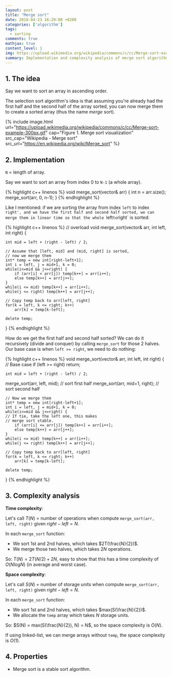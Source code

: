 ```yaml
---
layout: post
title: "Merge sort"
date: 2018-04-23 16:29:00 +0200
categories: ['algorithm']
tags:
  - sorting
comments: true
mathjax: true
content_level: 1
img: https://upload.wikimedia.org/wikipedia/commons/c/cc/Merge-sort-example-300px.gif
summary: Implementation and complexity analysis of merge sort algorithm
---
```


## **1. The idea**

Say we want to sort an array in ascending order.

The selection sort algorithm's idea is that assuming you're already had the first half and the second half of the array sorted, you can now merge them to create a sorted array (thus the name _merge_ sort).

{% include image.html
  url="https://upload.wikimedia.org/wikipedia/commons/c/cc/Merge-sort-example-300px.gif"
  cap="Figure 1. Merge sort visualization"
  src_cap="Wikipedia - Merge sort"
  src_url="https://en.wikipedia.org/wiki/Merge_sort"
%}

## **2. Implementation**

`N` = length of array.

Say we want to sort an array from index 0 to `N-1` (a whole array).

{% highlight c++ linenos %}
void merge_sort(vector<int>& arr) {
  int n = arr.size();
  merge_sort(arr, 0, n-1);
}
{% endhighlight %}

Like I mentioned: if we are sorting the array from index `left` to index `right', and we have the first half and second half sorted, we can merge them in linear time so that the whole `left` to `right` is sorted:

{% highlight c++ linenos %}
// overload
void merge_sort(vector<int>& arr, int left, int right) {
	
	int mid = left + (right - left) / 2;

	// Assume that [left, mid] and (mid, right] is sorted,
	// now we merge them
	int* temp = new int[right-left+1];
	int i = left, j = mid+1, k = 0;
	while(i<=mid && j<=right) {
		if (arr[i] < arr[j]) temp[k++] = arr[i++];
		else temp[k++] = arr[j++];
	}
	while(i <= mid) temp[k++] = arr[i++];
	while(j <= right) temp[k++] = arr[j++];

	// Copy temp back to arr[left, right]
	for(k = left, k <= right; k++)
		arr[k] = temp[k-left];

	delete temp;
}
{% endhighlight %}

How do we get the first half and second half sorted? We can do it recursively (divide and conquer) by calling `merge_sort` for those 2 halves. Our base case is when `left >= right`, we need to do nothing:

{% highlight c++ linenos %}
void merge_sort(vector<int>& arr, int left, int right) {
  // Base case
	if (left >= right) return;
  
	int mid = left + (right - left) / 2;
  
  merge_sort(arr, left, mid);     // sort first half
  merge_sort(arr, mid+1, right);  // sort second half

	// Now we merge them
	int* temp = new int[right-left+1];
	int i = left, j = mid+1, k = 0;
	while(i<=mid && j<=right) {
    // If tie, take the left one, this makes
    // merge sort stable.
		if (arr[i] <= arr[j]) temp[k++] = arr[i++];
		else temp[k++] = arr[j++];
	}
	while(i <= mid) temp[k++] = arr[i++];
	while(j <= right) temp[k++] = arr[j++];

	// Copy temp back to arr[left, right]
	for(k = left, k <= right; k++)
		arr[k] = temp[k-left];

	delete temp;
}
{% endhighlight %}

## **3. Complexity analysis**

**Time complexity**: 

Let's call $T(N)$ = number of operations when compute `merge_sort(arr, left, right)` given $right - left = N$.

In each `merge_sort` function:
* We sort 1st and 2nd halves, which takes $2T(\frac{N}{2})$.
* We merge those two halves, which takes $2N$ operations.

So: $T(N) = 2T(N/2) + 2N$, easy to show that this has a time complexity of $O(NlogN)$ (in average and worst case).

**Space complexity**:

Let's call $S(N)$ = number of storage units when compute `merge_sort(arr, left, right)` given $right - left = N$.

In each `merge_sort` function:
* We sort 1st and 2nd halves, which takes $max(S(\frac{N}{2})$.
* We allocate the `temp` array which takes $N$ storage units.

So: $S(N) = max(S(\frac{N}{2}), N) = N$, so the space complexity is $O(N)$.

If using linked-list, we can merge arrays without `temp`, the space complexity is $O(1)$.

## **4. Properties**

* Merge sort is a stable sort algorithm.

